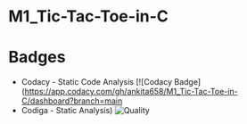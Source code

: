 # M1_Tic-Tac-Toe-in-C

# Badges
* Codacy - Static Code Analysis
[![Codacy Badge](https://app.codacy.com/gh/ankita658/M1_Tic-Tac-Toe-in-C/dashboard?branch=main
* Codiga - Static Analysis)
![Quality](https://api.codiga.io/project/32279/score/svg)
